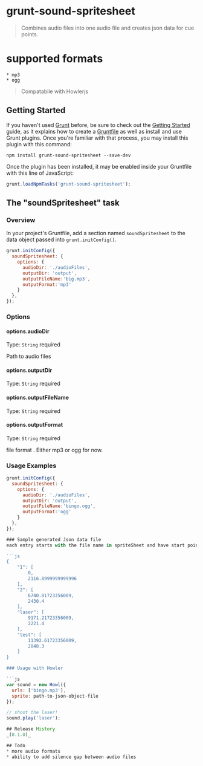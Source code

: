 # grunt-sound-spritesheet

> Combines audio files into one audio file and creates json data for cue points.

# supported formats
    * mp3
    * ogg


> Compatabile with Howlerjs

## Getting Started


If you haven't used [Grunt](http://gruntjs.com/) before, be sure to check out the [Getting Started](http://gruntjs.com/getting-started) guide, as it explains how to create a [Gruntfile](http://gruntjs.com/sample-gruntfile) as well as install and use Grunt plugins. Once you're familiar with that process, you may install this plugin with this command:

```shell
npm install grunt-sound-spritesheet --save-dev
```

Once the plugin has been installed, it may be enabled inside your Gruntfile with this line of JavaScript:

```js
grunt.loadNpmTasks('grunt-sound-spritesheet');
```

## The "soundSpritesheet" task

### Overview
In your project's Gruntfile, add a section named `soundSpritesheet` to the data object passed into `grunt.initConfig()`.

```js
grunt.initConfig({
  soundSpritesheet: {
    options: {
      audioDir: './audioFiles',
      outputDir: 'output',
      outputFileName:'big.mp3',
      outputFormat:'mp3'
    }
  },
});
```

### Options

#### options.audioDir
Type: `String`
required

Path to audio files

#### options.outputDir
Type: `String`
required

#### options.outputFileName
Type: `String`
required

#### options.outputFormat
Type: `String`
required

file format . Either mp3 or ogg for now.

### Usage Examples

```js
grunt.initConfig({
  soundSpritesheet: {
    options: {
      audioDir: './audioFiles',
      outputDir: 'output',
      outputFileName:'bingo.ogg',
      outputFormat:'ogg'
    }
  },
});

### Sample generated Json data file
each entry starts with the file name in spriteSheet and have start point and end points in an array

```js
{
    "1": [
        0,
        2116.8999999999996
    ],
    "2": [
        6740.81723356009,
        2430.4
    ],
    "laser": [
        9171.21723356009,
        2221.4
    ],
    "test": [
        11392.61723356009,
        2848.3
    ]
}

### Usage with Howler

```js
var sound = new Howl({
  urls: ['bingo.mp3'],
  sprite: path-to-json-object-file
});

// shoot the laser!
sound.play('laser');

## Release History
_(0.1.0)_

## Todo
* more audio formats
* ability to add silence gap between audio files

